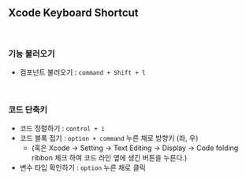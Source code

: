 ## Xcode Keyboard Shortcut
<br>

### 기능 불러오기
- 컴포넌트 불러오기 : ```command + Shift + l``` 

<br>

### 코드 단축키
- 코드 정렬하기 : ```control + i```  
- 코드 블록 접기 : ```option + command``` 누른 채로 방향키 (좌, 우)    
  - (혹은 Xcode → Setting → Text Editing → Display → Code folding ribbon 체크 하여 코드 라인 옆에 생긴 버튼을 누른다.) 
- 변수 타입 확인하기 : ```option``` 누른 채로 클릭